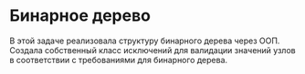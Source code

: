 # Бинарное дерево
В этой задаче реализовала структуру бинарного дерева через ООП. Создала собственный класс исключений для валидации значений узлов в соответствии с требованиями для бинарного дерева.
